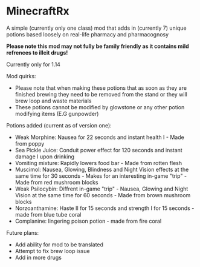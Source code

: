 # MinecraftRx

A simple (currently only one class) mod that adds in (currently 7) unique potions based loosely on real-life pharmacy and pharmacognosy

<b> Please note this mod may not fully be family friendly as it contains mild refrences to illcit drugs! </b>

Currently only for 1.14

Mod quirks:
* Please note that when making these potions that as soon as they are finished brewing they need to be removed from the stand or they will brew loop and waste materials
* These potions cannot be modified by glowstone or any other potion modifying items (E.G gunpowder)

Potions added (current as of version one):

* Weak Morphine: Nausea for 22 seconds and instant health I - Made from poppy 
* Sea Pickle Juice: Conduit power effect for 120 seconds and instant damage I upon drinking
* Vomiting mixture: Rapidly lowers food bar - Made from rotten flesh
* Muscimol: Nausea, Glowing, Blindness and Night Vision effects at the same time for 30 seconds - Makes for an interesting in-game "trip" - Made from red mushroom blocks
* Weak Psilocybin: Diffrent in-game "trip" - Nausea, Glowing and Night Vision at the same time for 60 seconds - Made from brown mushroom blocks
* Norzoanthamine: Haste II for 15 seconds and strength I for 15 seconds - made from blue tube coral
* Complanine: lingering poison potion - made from fire coral



Future plans:
* Add ability for mod to be translated
* Attempt to fix brew loop issue
* Add in more drugs 
